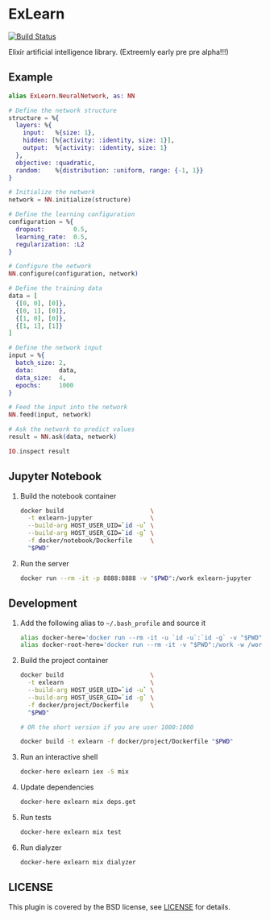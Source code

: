 # ExLearn

[![Build Status](https://travis-ci.org/sdwolf/exlearn.svg?branch=master)](https://travis-ci.org/sdwolf/exlearn)

Elixir artificial intelligence library. (Extreemly early pre pre alpha!!!)

## Example

```elixir
alias ExLearn.NeuralNetwork, as: NN

# Define the network structure
structure = %{
  layers: %{
    input:   %{size: 1},
    hidden: [%{activity: :identity, size: 1}],
    output:  %{activity: :identity, size: 1}
  },
  objective: :quadratic,
  random:    %{distribution: :uniform, range: {-1, 1}}
}

# Initialize the network
network = NN.initialize(structure)

# Define the learning configuration
configuration = %{
  dropout:        0.5,
  learning_rate:  0.5,
  regularization: :L2
}

# Configure the network
NN.configure(configuration, network)

# Define the training data
data = [
  {[0, 0], [0]},
  {[0, 1], [0]},
  {[1, 0], [0]},
  {[1, 1], [1]}
]

# Define the network input
input = %{
  batch_size: 2,
  data:       data,
  data_size:  4,
  epochs:     1000
}

# Feed the input into the network
NN.feed(input, network)

# Ask the network to predict values
result = NN.ask(data, network)

IO.inspect result
```

## Jupyter Notebook

1. Build the notebook container
    ```bash
    docker build                        \
      -t exlearn-jupyter                \
      --build-arg HOST_USER_UID=`id -u` \
      --build-arg HOST_USER_GID=`id -g` \
      -f docker/notebook/Dockerfile     \
      "$PWD"
    ```

2. Run the server
    ```bash
    docker run --rm -it -p 8888:8888 -v "$PWD":/work exlearn-jupyter
    ```

## Development

1. Add the following alias to `~/.bash_profile` and source it
    ```bash
    alias docker-here='docker run --rm -it -u `id -u`:`id -g` -v "$PWD":/work -w /work'
    alias docker-root-here='docker run --rm -it -v "$PWD":/work -w /work'
    ```

2. Build the project container
    ```bash
    docker build                        \
      -t exlearn                        \
      --build-arg HOST_USER_UID=`id -u` \
      --build-arg HOST_USER_GID=`id -g` \
      -f docker/project/Dockerfile      \
      "$PWD"

    # OR the short version if you are user 1000:1000

    docker build -t exlearn -f docker/project/Dockerfile "$PWD"
    ```

3. Run an interactive shell
    ```bash
    docker-here exlearn iex -S mix
    ```

4. Update dependencies
    ```bash
    docker-here exlearn mix deps.get
    ```

5. Run tests
    ```bash
    docker-here exlearn mix test
    ```

6. Run dialyzer
    ```bash
    docker-here exlearn mix dialyzer
    ```

## LICENSE

This plugin is covered by the BSD license, see [LICENSE](LICENSE) for details.
